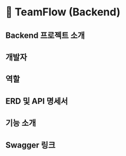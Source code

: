 # 🚀 TeamFlow (Backend)

## Backend 프로젝트 소개

## 개발자

## 역할

## ERD 및 API 명세서

## 기능 소개

## Swagger 링크
